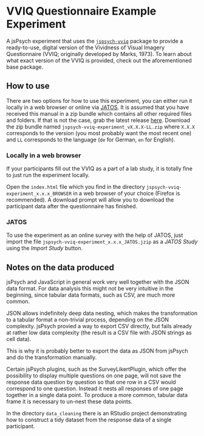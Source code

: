 # VVIQ Questionnaire Example Experiment

A jsPsych experiment that uses the [`jspsych-vviq`][1] package to provide a ready-to-use, digital version of the Vividness of Visual Imagery Questionnaire (VVIQ; originally developed by Marks, 1973). To learn about what exact version of the VVIQ is provided, check out the aforementioned base package.

## How to use

There are two options for how to use this experiment, you can either run it locally in a web browser or online via [JATOS][2]. It is assumed that you have received this manual in a zip bundle which contains all other required files and folders. If that is not the case, grab the latest release [here][3]. Download the zip bundle named `jspsych-vviq-experiment_vX.X.X-LL.zip` where `X.X.X` corresponds to the version (you most probably want the most recent one) and `LL` corresponds to the language (`de` for German, `en` for English).

### Locally in a web browser

If your participants fill out the VVIQ as a part of a lab study, it is totally fine to just run the experiment locally.

Open the `index.html` file which you find in the directory `jspsych-vviq-experiment_x.x.x_BROWSER` in a web browser of your choice (Firefox is recommended). A download prompt will allow you to download the participant data after the questionnaire has finished.

### JATOS

To use the experiment as an online survey with the help of JATOS, just import the file `jspsych-vviq-experiment_x.x.x_JATOS.jzip` as a _JATOS Study_ using the _Import Study_ button.

## Notes on the data produced

jsPsych and JavaScript in general work very well together with the JSON data format. For data analysis this might not be very intuitive in the beginning, since tabular data formats, such as CSV, are much more common.

JSON allows indefinitely deep data nesting, which makes the transformation to a tabular format a non-trivial process, depending on the JSON complexity. jsPsych provied a way to export CSV directly, but fails already at rather low data complexity (the result is a CSV file with JSON strings as cell data).

This is why it is probably better to export the data as JSON from jsPsych and do the transformation manually.

Certain jsPsych plugins, such as the SurveyLikertPlugin, which offer the possibility to display multiple questions on one page, will not save the response data question by question so that one row in a CSV would correspond to one question. Instead it nests all responses of one page together in a single data point. To produce a more common, tabular data frame it is necessary to un-nest these data points.

In the directory `data_cleaning` there is an RStudio project demonstrating how to construct a tidy dataset from the response data of a single participant.

[1]: https://github.com/kogpsy/jspsych-vviq
[2]: https://www.jatos.org/
[3]: https://github.com/kogpsy/jspsych-vviq-example-experiment/releases
